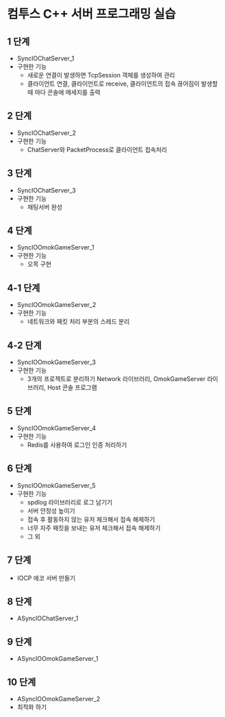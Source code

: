 # 컴투스 C++ 서버 프로그래밍 실습
  
## 1 단계
- SyncIOChatServer_1
- 구현한 기능
    - 새로운 연결이 발생하면 TcpSession 객체를 생성하여 관리
    - 클라이언트 연결, 클라이언트로  receive,  클라이언트의 접속 끊어짐이 발생할 때 마다 콘솔에 메세지를 출력
      
      
## 2 단계
- SyncIOChatServer_2
- 구현한 기능
    - ChatServer와 PacketProcess로 클라이언트 접속처리
  
  
## 3 단계
- SyncIOChatServer_3
- 구현한 기능
    - 채팅서버 완성
  
  
## 4 단계
- SyncIOOmokGameServer_1
- 구현한 기능
    - 오목 구현
  
## 4-1 단계
- SyncIOOmokGameServer_2
- 구현한 기능
    - 네트워크와 패킷 처리 부분의 스레드 분리
  

## 4-2 단계
- SyncIOOmokGameServer_3
- 구현한 기능
    - 3개의 프로젝트로 분리하기 Network 라이브러리, OmokGameServer 라이브러리, Host 콘솔 프로그램
  
  
## 5 단계  
- SyncIOOmokGameServer_4
- 구현한 기능
    - Redis를 사용하여 로그인 인증 처리하기
  
  
## 6 단계
- SyncIOOmokGameServer_5
- 구현한 기능
    - spdlog 라이브러리로 로그 남기기
    - 서버 안정성 높이기
    - 접속 후 활동하지 않는 유저 체크해서 접속 해제하기
    - 너무 자주 패킷을 보내는 유저 체크해서 접속 해제하기
    - 그 외
  

## 7 단계  
- IOCP 에코 서버 만들기
  
  
## 8 단계
- ASyncIOChatServer_1
  
  
## 9 단계    
- ASyncIOOmokGameServer_1
  
  
## 10 단계    
- ASyncIOOmokGameServer_2
- 최적화 하기
